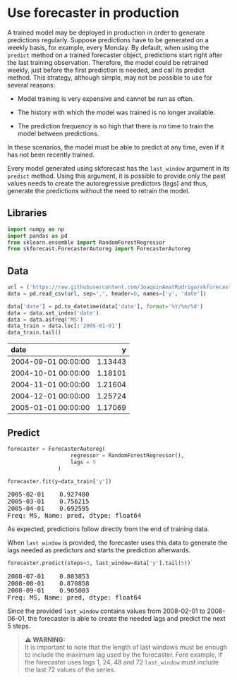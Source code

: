 # Use forecaster in production

A trained model may be deployed in production in order to generate predictions regularly. Suppose predictions have to be generated on a weekly basis, for example, every Monday. By default, when using the `predict` method on a trained forecaster object, predictions start right after the last training observation. Therefore, the model could be retrained weekly, just before the first prediction is needed, and call its predict method. This strategy, although simple, may not be possible to use for several reasons:


+ Model training is very expensive and cannot be run as often.

+ The history with which the model was trained is no longer available.

+ The prediction frequency is so high that there is no time to train the model between predictions.

In these scenarios, the model must be able to predict at any time, even if it has not been recently trained.

Every model generated using skforecast has the `last_window` argument in its `predict` method. Using this argument, it is possible to provide only the past values needs to create the autoregressive predictors (lags) and thus, generate the predictions without the need to retrain the model.


## Libraries

``` python
import numpy as np
import pandas as pd
from sklearn.ensemble import RandomForestRegressor
from skforecast.ForecasterAutoreg import ForecasterAutoreg
```

## Data

``` python
url = ('https://raw.githubusercontent.com/JoaquinAmatRodrigo/skforecast/master/data/h2o.csv')
data = pd.read_csv(url, sep=',', header=0, names=['y', 'date'])

data['date'] = pd.to_datetime(data['date'], format='%Y/%m/%d')
data = data.set_index('date')
data = data.asfreq('MS')
data_train = data.loc[:'2005-01-01']
data_train.tail()
```

| date                |       y |
|:--------------------|--------:|
| 2004-09-01 00:00:00 | 1.13443 |
| 2004-10-01 00:00:00 | 1.18101 |
| 2004-11-01 00:00:00 | 1.21604 |
| 2004-12-01 00:00:00 | 1.25724 |
| 2005-01-01 00:00:00 | 1.17069 |


## Predict

``` python
forecaster = ForecasterAutoreg(
                    regressor = RandomForestRegressor(),
                    lags = 5
                )

forecaster.fit(y=data_train['y'])
```

<pre>
2005-02-01    0.927480
2005-03-01    0.756215
2005-04-01    0.692595
Freq: MS, Name: pred, dtype: float64
</pre>


As expected, predictions follow directly from the end of training data.

When `last window` is provided, the forecaster uses this data to generate the lags needed as predictors and starts the prediction afterwards.

``` python
forecaster.predict(steps=3, last_window=data['y'].tail(5))
```

<pre>
2008-07-01    0.803853
2008-08-01    0.870858
2008-09-01    0.905003
Freq: MS, Name: pred, dtype: float64
</pre>

Since the provided `last_window` contains values from 2008-02-01 to 2008-06-01, the forecaster is able to create the needed lags and predict the next 5 steps.


> **⚠ WARNING:**  
> It is important to note that the length of last windows must be enough to include the maximum lag used by the forecaster. Fore example, if the forecaster uses lags 1, 24, 48 and 72 `last_window` must include the last 72 values of the series.
